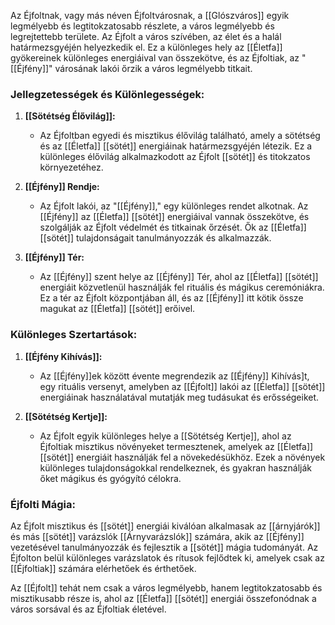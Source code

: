 Az Éjfoltnak, vagy más néven Éjfoltvárosnak, a [[Glószváros]] egyik legmélyebb és legtitokzatosabb részlete, a város legmélyebb és legrejtettebb területe. Az Éjfolt a város szívében, az élet és a halál határmezsgyéjén helyezkedik el. Ez a különleges hely az [[Életfa]] gyökereinek különleges energiáival van összekötve, és az Éjfoltiak, az "[[Éjfény]]" városának lakói őrzik a város legmélyebb titkait.

### Jellegzetességek és Különlegességek:

1. **[[Sötétség Élővilág]]:**
   - Az Éjfoltban egyedi és misztikus élővilág található, amely a sötétség és az [[Életfa]] [[sötét]] energiáinak határmezsgyéjén létezik. Ez a különleges élővilág alkalmazkodott az Éjfolt [[sötét]] és titokzatos környezetéhez.

2. **[[Éjfény]] Rendje:**
   - Az Éjfolt lakói, az "[[Éjfény]]," egy különleges rendet alkotnak. Az [[Éjfény]] az [[Életfa]] [[sötét]] energiáival vannak összekötve, és szolgálják az Éjfolt védelmét és titkainak őrzését. Ők az [[Életfa]] [[sötét]] tulajdonságait tanulmányozzák és alkalmazzák.

3. **[[Éjfény]] Tér:**
   - Az [[Éjfény]] szent helye az [[Éjfény]] Tér, ahol az [[Életfa]] [[sötét]] energiáit közvetlenül használják fel rituális és mágikus ceremóniákra. Ez a tér az Éjfolt központjában áll, és az [[Éjfény]] itt kötik össze magukat az [[Életfa]] [[sötét]] erőivel.

### Különleges Szertartások:

1. **[[Éjfény Kihívás]]:**
   - Az [[Éjfény]]ek között évente megrendezik az [[Éjfény]] Kihívás]t, egy rituális versenyt, amelyben az [[Éjfolt]] lakói az [[Életfa]] [[sötét]] energiáinak használatával mutatják meg tudásukat és erősségeiket.

2. **[[Sötétség Kertje]]:**
   - Az Éjfolt egyik különleges helye a [[Sötétség Kertje]], ahol az Éjfoltiak misztikus növényeket termesztenek, amelyek az [[Életfa]] [[sötét]] energiáit használják fel a növekedésükhöz. Ezek a növények különleges tulajdonságokkal rendelkeznek, és gyakran használják őket mágikus és gyógyító célokra.

### Éjfolti Mágia:

Az Éjfolt misztikus és [[sötét]] energiái kiválóan alkalmasak az [[árnyjárók]] és más [[sötét]] varázslók [[Árnyvarázslók]] számára, akik az [[Éjfény]] vezetésével tanulmányozzák és fejlesztik a [[sötét]] mágia tudományát. Az Éjfolton belül különleges varázslatok és rítusok fejlődtek ki, amelyek csak az [[Éjfoltiak]] számára elérhetőek és érthetőek.

Az [[Éjfolt]] tehát nem csak a város legmélyebb, hanem legtitokzatosabb és misztikusabb része is, ahol az [[Életfa]] [[sötét]] energiái összefonódnak a város sorsával és az Éjfoltiak életével.